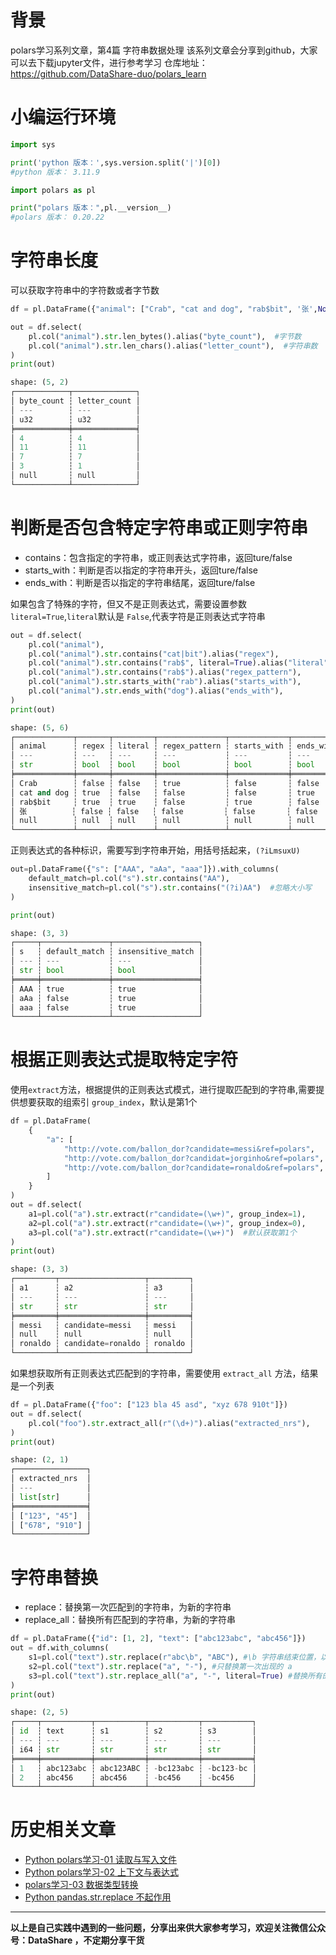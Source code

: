 # 背景
polars学习系列文章，第4篇 字符串数据处理
该系列文章会分享到github，大家可以去下载jupyter文件，进行参考学习
仓库地址：https://github.com/DataShare-duo/polars_learn

# 小编运行环境
```python
import sys

print('python 版本：',sys.version.split('|')[0])
#python 版本： 3.11.9

import polars as pl

print("polars 版本：",pl.__version__)
#polars 版本： 0.20.22
```
# 字符串长度
可以获取字符串中的字符数或者字节数
```python
df = pl.DataFrame({"animal": ["Crab", "cat and dog", "rab$bit", '张',None]})

out = df.select(
    pl.col("animal").str.len_bytes().alias("byte_count"),  #字节数
    pl.col("animal").str.len_chars().alias("letter_count"),  #字符串数
)
print(out)

shape: (5, 2)
┌────────────┬──────────────┐
│ byte_count ┆ letter_count │
│ ---        ┆ ---          │
│ u32        ┆ u32          │
╞════════════╪══════════════╡
│ 4          ┆ 4            │
│ 11         ┆ 11           │
│ 7          ┆ 7            │
│ 3          ┆ 1            │
│ null       ┆ null         │
└────────────┴──────────────┘
```
# 判断是否包含特定字符串或正则字符串
- contains：包含指定的字符串，或正则表达式字符串，返回ture/false
- starts_with：判断是否以指定的字符串开头，返回ture/false
- ends_with：判断是否以指定的字符串结尾，返回ture/false

如果包含了特殊的字符，但又不是正则表达式，需要设置参数`literal=True`,`literal`默认是 `False`,代表字符是正则表达式字符串
```python
out = df.select(
    pl.col("animal"),
    pl.col("animal").str.contains("cat|bit").alias("regex"),
    pl.col("animal").str.contains("rab$", literal=True).alias("literal"),  #匹配$原始字符
    pl.col("animal").str.contains("rab$").alias("regex_pattern"),
    pl.col("animal").str.starts_with("rab").alias("starts_with"),
    pl.col("animal").str.ends_with("dog").alias("ends_with"),
)
print(out)

shape: (5, 6)
┌─────────────┬───────┬─────────┬───────────────┬─────────────┬───────────┐
│ animal      ┆ regex ┆ literal ┆ regex_pattern ┆ starts_with ┆ ends_with │
│ ---         ┆ ---   ┆ ---     ┆ ---           ┆ ---         ┆ ---       │
│ str         ┆ bool  ┆ bool    ┆ bool          ┆ bool        ┆ bool      │
╞═════════════╪═══════╪═════════╪═══════════════╪═════════════╪═══════════╡
│ Crab        ┆ false ┆ false   ┆ true          ┆ false       ┆ false     │
│ cat and dog ┆ true  ┆ false   ┆ false         ┆ false       ┆ true      │
│ rab$bit     ┆ true  ┆ true    ┆ false         ┆ true        ┆ false     │
│ 张          ┆ false ┆ false   ┆ false         ┆ false       ┆ false     │
│ null        ┆ null  ┆ null    ┆ null          ┆ null        ┆ null      │
└─────────────┴───────┴─────────┴───────────────┴─────────────┴───────────┘
```

正则表达式的各种标识，需要写到字符串开始，用括号括起来，`(?iLmsuxU)`
```python
out=pl.DataFrame({"s": ["AAA", "aAa", "aaa"]}).with_columns(
    default_match=pl.col("s").str.contains("AA"),
    insensitive_match=pl.col("s").str.contains("(?i)AA")  #忽略大小写
)

print(out)

shape: (3, 3)
┌─────┬───────────────┬───────────────────┐
│ s   ┆ default_match ┆ insensitive_match │
│ --- ┆ ---           ┆ ---               │
│ str ┆ bool          ┆ bool              │
╞═════╪═══════════════╪═══════════════════╡
│ AAA ┆ true          ┆ true              │
│ aAa ┆ false         ┆ true              │
│ aaa ┆ false         ┆ true              │
└─────┴───────────────┴───────────────────┘
```
# 根据正则表达式提取特定字符
使用`extract`方法，根据提供的正则表达式模式，进行提取匹配到的字符串,需要提供想要获取的组索引 `group_index`，默认是第1个
```python
df = pl.DataFrame(
    {
        "a": [
            "http://vote.com/ballon_dor?candidate=messi&ref=polars",
            "http://vote.com/ballon_dor?candidat=jorginho&ref=polars",
            "http://vote.com/ballon_dor?candidate=ronaldo&ref=polars",
        ]
    }
)
out = df.select(
    a1=pl.col("a").str.extract(r"candidate=(\w+)", group_index=1),
    a2=pl.col("a").str.extract(r"candidate=(\w+)", group_index=0),
    a3=pl.col("a").str.extract(r"candidate=(\w+)")  #默认获取第1个
)
print(out)

shape: (3, 3)
┌─────────┬───────────────────┬─────────┐
│ a1      ┆ a2                ┆ a3      │
│ ---     ┆ ---               ┆ ---     │
│ str     ┆ str               ┆ str     │
╞═════════╪═══════════════════╪═════════╡
│ messi   ┆ candidate=messi   ┆ messi   │
│ null    ┆ null              ┆ null    │
│ ronaldo ┆ candidate=ronaldo ┆ ronaldo │
└─────────┴───────────────────┴─────────┘
```
如果想获取所有正则表达式匹配到的字符串，需要使用 `extract_all` 方法，结果是一个列表
```python
df = pl.DataFrame({"foo": ["123 bla 45 asd", "xyz 678 910t"]})
out = df.select(
    pl.col("foo").str.extract_all(r"(\d+)").alias("extracted_nrs"),
)
print(out)

shape: (2, 1)
┌────────────────┐
│ extracted_nrs  │
│ ---            │
│ list[str]      │
╞════════════════╡
│ ["123", "45"]  │
│ ["678", "910"] │
└────────────────┘
```

# 字符串替换
- replace：替换第一次匹配到的字符串，为新的字符串
- replace_all：替换所有匹配到的字符串，为新的字符串
```python
df = pl.DataFrame({"id": [1, 2], "text": ["abc123abc", "abc456"]})
out = df.with_columns(
    s1=pl.col("text").str.replace(r"abc\b", "ABC"), #\b 字符串结束位置，以 abc 出现在字符串结尾处
    s2=pl.col("text").str.replace("a", "-"), #只替换第一次出现的 a
    s3=pl.col("text").str.replace_all("a", "-", literal=True) #替换所有的 a
)
print(out)

shape: (2, 5)
┌─────┬───────────┬───────────┬───────────┬───────────┐
│ id  ┆ text      ┆ s1        ┆ s2        ┆ s3        │
│ --- ┆ ---       ┆ ---       ┆ ---       ┆ ---       │
│ i64 ┆ str       ┆ str       ┆ str       ┆ str       │
╞═════╪═══════════╪═══════════╪═══════════╪═══════════╡
│ 1   ┆ abc123abc ┆ abc123ABC ┆ -bc123abc ┆ -bc123-bc │
│ 2   ┆ abc456    ┆ abc456    ┆ -bc456    ┆ -bc456    │
└─────┴───────────┴───────────┴───────────┴───────────┘
```
# 历史相关文章
- [Python polars学习-01 读取与写入文件](https://www.jianshu.com/p/40abe6c2018d)
- [Python polars学习-02 上下文与表达式](https://www.jianshu.com/p/06bacc452401)
- [polars学习-03 数据类型转换](https://www.jianshu.com/p/a53f4a11a909)
- [Python pandas.str.replace 不起作用](https://www.jianshu.com/p/b8e9ddee3b04)

**************************************************************************
**以上是自己实践中遇到的一些问题，分享出来供大家参考学习，欢迎关注微信公众号：DataShare ，不定期分享干货**
